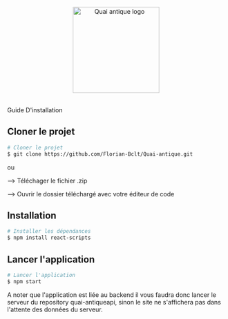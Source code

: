 <p align="center">
<img src="https://github.com/Florian-Bclt/Quai-antique/assets/69969128/d26b723e-88ad-47d9-ac91-76330c3b1844" alt="Quai antique logo" width="200"/>
</p>

<br />
Guide D'installation

## Cloner le projet
```bash
# Cloner le projet
$ git clone https://github.com/Florian-Bclt/Quai-antique.git
```
ou

--> Téléchager le fichier .zip

--> Ouvrir le dossier téléchargé avec votre éditeur de code

## Installation

```bash
# Installer les dépendances
$ npm install react-scripts
```

## Lancer l'application
```bash
# Lancer l'application
$ npm start
```

A noter que l'application est liée au backend il vous faudra donc lancer le serveur du repository
quai-antiqueapi, sinon le site ne s'affichera pas dans l'attente des données du serveur.
